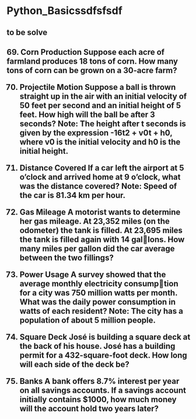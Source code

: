 # Python_Basicssdfsfsdf
<h2> to be solve <h2>
69. Corn Production Suppose each acre of farmland produces 18 tons of corn. How 
many tons of corn can be grown on a 30-acre farm?

70. Projectile Motion Suppose a ball is thrown straight up in the air with an initial 
velocity of 50  feet per second and an initial height of 5  feet. How high will the 
ball be after 3 seconds? Note: The height after t seconds is given by the expression 
-16t2 + v0t + h0, where v0 is the initial velocity and h0 is the initial height.


71. Distance Covered If a car left the airport at 5 o’clock and arrived home at 9 
o’clock, what was the distance covered? Note: Speed of the car is 81.34 km per hour.


72. Gas Mileage A motorist wants to determine her gas mileage. At 23,352 miles (on 
the odometer) the tank is filled. At 23,695 miles the tank is filled again with 14 gallons. How many miles per gallon did the car average between the two fillings?


73. Power Usage A survey showed that the average monthly electricity consumption  for a city was 750 million watts per month. What was the daily power 
consumption in watts of each resident? Note: The city has a population of about 
5 million people.


74. Square Deck José is building a square deck at the back of his house. José has a 
building permit for a 432-square-foot deck. How long will each side of the deck be?


75. Banks A bank offers 8.7% interest per year on all savings accounts. If a savings 
account initially contains $1000, how much money will the account hold two years 
later?
